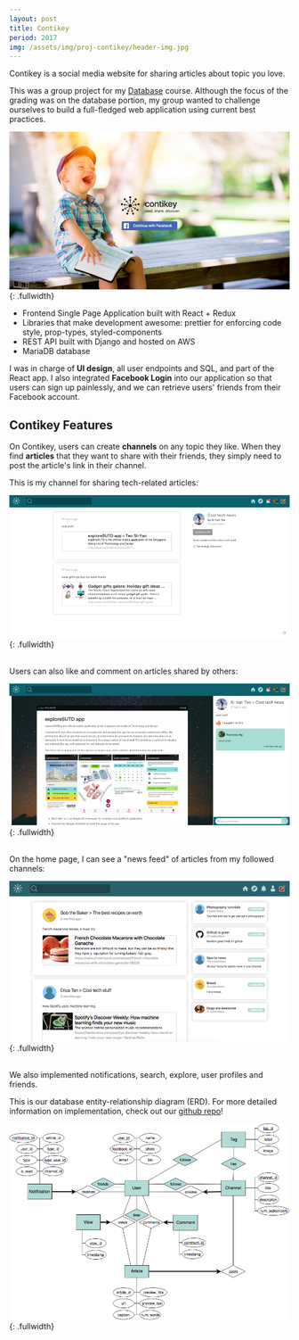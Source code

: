 ```yaml
---
layout: post
title: Contikey
period: 2017
img: /assets/img/proj-contikey/header-img.jpg
---
```


Contikey is a social media website for sharing articles about topic you love.

This was a group project for my [Database][istd db] course. Although the focus of the grading was on the database portion, my group wanted to challenge ourselves to build a full-fledged web application using current best practices.

![landing page]{: .fullwidth}

- Frontend Single Page Application built with React + Redux
- Libraries that make development awesome: prettier for enforcing code style, prop-types, styled-components
- REST API built with Django and hosted on AWS
- MariaDB database

I was in charge of **UI design**, all user endpoints and SQL, and part of the React app. I also integrated **Facebook Login** into our application so that users can sign up painlessly, and we can retrieve users' friends from their Facebook account.

## Contikey Features

On Contikey, users can create **channels** on any topic they like. When they find **articles** that they want to share with their friends, they simply need to post the article's link in their channel.

This is my channel for sharing tech-related articles:

![channel view]{: .fullwidth}

<br>
Users can also like and comment on articles shared by others:

![article view]{: .fullwidth}

<br>
On the home page, I can see a "news feed" of articles from my followed channels:

![feed]{: .fullwidth}

<br>
We also implemented notifications, search, explore, user profiles and friends.

This is our database entity-relationship diagram (ERD). For more detailed information on implementation, check out our [github repo][github]!

![erd]{: .fullwidth}

[istd db]: https://istd.sutd.edu.sg/undergraduate/courses/50008-database-management-systems
[landing page]: /assets/img/proj-contikey/landing-fblogin.png
[channel view]: /assets/img/proj-contikey/channel-view.png
[article view]: /assets/img/proj-contikey/article-view.png
[feed]: /assets/img/proj-contikey/feed.png
[github]: https://github.com/stanleynguyen/contikey
[erd]: /assets/img/proj-contikey/ERD.png